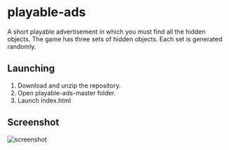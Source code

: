 # playable-ads
 A short playable advertisement in which you must find all the hidden
  objects. The game has three sets of hidden objects. Each set is
  generated randomly.

## Launching
1. Download and unzip the repository.
2. Open playable-ads-master folder.
3. Launch index.html

## Screenshot
![screenshot](https://github.com/AstR0x/playable-ads/blob/master/img/screenshots/screenshot.png)





